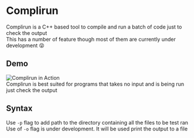 # Complirun
Complirun is a C++ based tool to compile and run a batch of code just to check the output<br>
This has a number of feature though most of them are currently under development :stuck_out_tongue_closed_eyes:<br>

## Demo
![Complirun in Action](https://s8.gifyu.com/images/complirun-test-run.gif)<br>
Complirun is best suited for programs that takes no input and is being run just check the output<br>

## Syntax
Use `-p` flag to add path to the directory containing all the files to be test ran<br>
Use of `-o` flag is under development. It will be used print the output to a file<br>